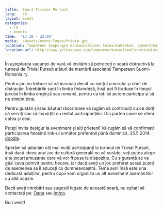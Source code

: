 ```yaml
---
title:  Seară Trivial Pursuit
lang:   ro
layout: event
categories:
  - ro
  - events
time:  "17.30 - 22.00"
media:  /assets/event-logos/trivia.jpg
location: Tampereen kaupungin kansainvälinen toimintakeskus, Suvantokatu 13, 2.krs
location-url: http://www.yritysopas.com/tampereenkansainvalinentoimintakeskus/
---
```


În aşteptarea vacanței de vară vă invităm să petreceți o seară distractivă la turneul de Trivial Pursuit alături de membrii asociației Tampereen Suomi-Romania ry.

Pentru joc nu trebuie să vă înarmați decât cu simțul umorului și chef de distracție. Întrebările sunt în limba finlandeză, însă pot fi traduse în timpul jocului în limba engleză sau romană, pentru ca toți să putem participa și să ne simțim bine.

Pentru gustări și/sau băuturi răcoritoare vă rugăm să contribuiți cu ce doriți să serviți sau să împărțiți cu restul participanților. Din partea casei se oferă cafea și ceai.

Puteți invita desigur la eveniment și alți prieteni! Vă rugăm să vă confirmați participarea folosind link-ul următor preferabil până duminică, 25.5.2014: [doodle](http://doodle.com/kqqqhr9ng53b6kea).

Sperăm să adunăm cât mai mulți participanți la turneul de Trivial Pursuit, însă dacă ideea unui joc de cultură generală nu vă surâde, veți putea alege alte jocuri amuzante care vă vor fi puse la dispoziție. Cu siguranță se va găsi ceva potrivit pentru fiecare, iar dacă aveți un joc preferat acasă puteți de asemenea sa îl aduceți cu dumneavoastră. Tema serii însă este una dedicată adulților, pentru copii vom organiza un alt eveniment asemănător cu altă ocazie.

Dacă aveți intrebări sau sugestii legate de această seară, nu ezitați să contactați pe: [Oana](mailto:oana.syrjalainen@yahoo.com) sau [Immo](mailo:immo.syrjalainen@hotmail.com).

Bun venit!